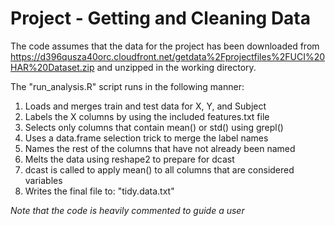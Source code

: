 # Project - Getting and Cleaning Data

The code assumes that the data for the project has been downloaded from https://d396qusza40orc.cloudfront.net/getdata%2Fprojectfiles%2FUCI%20HAR%20Dataset.zip and unzipped in the working directory.

The "run_analysis.R" script runs in the following manner:
1. Loads and merges train and test data for X, Y, and Subject
2. Labels the X columns by using the included features.txt file
3. Selects only columns that contain mean() or std() using grepl()
4. Uses a data.frame selection trick to merge the label names
5. Names the rest of the columns that have not already been named
6. Melts the data using reshape2 to prepare for dcast
7. dcast is called to apply mean() to all columns that are considered variables
8. Writes the final file to: "tidy.data.txt"

<em>Note that the code is heavily commented to guide a user</em>
